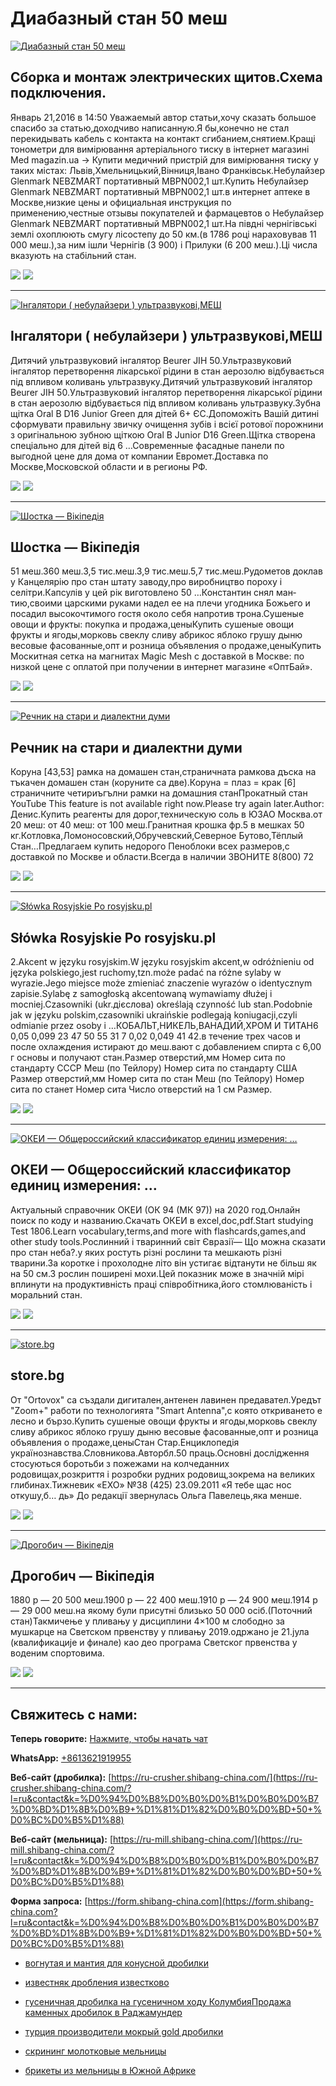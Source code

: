# Диабазный стан 50 меш

<a href="https://swt.shibang-china.com/?l=ru&img&k=%D0%94%D0%B8%D0%B0%D0%B1%D0%B0%D0%B7%D0%BD%D1%8B%D0%B9+%D1%81%D1%82%D0%B0%D0%BD+50+%D0%BC%D0%B5%D1%88" target="_blank">![Диабазный стан 50 меш](http://static.shibang-china.com/all-800x300/793.jpg)</a>

## Сборка и монтаж электрических щитов.Схема подключения.
Январь 21,2016 в 14:50 Уважаемый автор статьи,хочу сказать большое спасибо за статью,доходчиво написанную.Я бы,конечно не стал перекидывать кабель с контакта на контакт сгибанием,снятием.Кращі тонометри для вимірювання артеріального тиску в інтернет магазині Med magazin.ua → Купити медичний пристрій для вимірювання тиску у таких містах: Львів,Хмельницький,Вінниця,Івано Франківськ.Небулайзер Glenmark NEBZMART портативный MBPN002,1 шт.Купить Небулайзер Glenmark NEBZMART портативный MBPN002,1 шт.в интернет аптеке в Москве,низкие цены и официальная инструкция по применению,честные отзывы покупателей и фармацевтов о Небулайзер Glenmark NEBZMART портативный MBPN002,1 шт.На півдні чернігівські землі охоплюють смугу лісостепу до 50 км.(в 1786 році нараховував 11 000 меш.),за ним ішли Чернігів (3 900) і Прилуки (6 200 меш.).Ці числа вказують на стабільний стан.


<a href="https://whatsapp.shibangsoft.com/WhatsApp.php" target="_blank" title="WhatsApp">![](http://static.shibang-china.com/icon/whatsapp.png)</a> <a href="https://swt.shibang-china.com/?l=ru&icon&k=%D0%94%D0%B8%D0%B0%D0%B1%D0%B0%D0%B7%D0%BD%D1%8B%D0%B9+%D1%81%D1%82%D0%B0%D0%BD+50+%D0%BC%D0%B5%D1%88" target="_blank">![](http://static.shibang-china.com/icon/chat-ru.png)</a>

---

<a href="https://swt.shibang-china.com/?l=ru&img&k=%D0%94%D0%B8%D0%B0%D0%B1%D0%B0%D0%B7%D0%BD%D1%8B%D0%B9+%D1%81%D1%82%D0%B0%D0%BD+50+%D0%BC%D0%B5%D1%88" target="_blank">![Інгалятори ( небулайзери ) ультразвукові,МЕШ](http://static.shibang-china.com/all-800x300/967.jpg)</a>

## Інгалятори ( небулайзери ) ультразвукові,МЕШ
Дитячий ультразвуковий інгалятор Beurer JIH 50.Ультразвуковий інгалятор перетворення лікарської рідини в стан аерозолю відбувається під впливом коливань ультразвуку.Дитячий ультразвуковий інгалятор Beurer JIH 50.Ультразвуковий інгалятор перетворення лікарської рідини в стан аерозолю відбувається під впливом коливань ультразвуку.Зубна щітка Oral B D16 Junior Green для дітей 6+ ЄС.Допоможіть Вашій дитині сформувати правильну звичку очищення зубів і всієї ротової порожнини з оригінальною зубною щіткою Oral B Junior D16 Green.Щітка створена спеціально для дітей від 6 …Современные фасадные панели по выгодной цене для дома от компании Евромет.Доставка по Москве,Московской области и в регионы РФ.


<a href="https://whatsapp.shibangsoft.com/WhatsApp.php" target="_blank" title="WhatsApp">![](http://static.shibang-china.com/icon/whatsapp.png)</a> <a href="https://swt.shibang-china.com/?l=ru&icon&k=%D0%94%D0%B8%D0%B0%D0%B1%D0%B0%D0%B7%D0%BD%D1%8B%D0%B9+%D1%81%D1%82%D0%B0%D0%BD+50+%D0%BC%D0%B5%D1%88" target="_blank">![](http://static.shibang-china.com/icon/chat-ru.png)</a>

---

<a href="https://swt.shibang-china.com/?l=ru&img&k=%D0%94%D0%B8%D0%B0%D0%B1%D0%B0%D0%B7%D0%BD%D1%8B%D0%B9+%D1%81%D1%82%D0%B0%D0%BD+50+%D0%BC%D0%B5%D1%88" target="_blank">![Шостка — Вікіпедія](http://static.shibang-china.com/all-800x300/931.jpg)</a>

## Шостка — Вікіпедія
51 меш.360 меш.3,5 тис.меш.3,9 тис.меш.5,7 тис.меш.Рудометов доклав у Канцелярію про стан штату заводу,про виробництво пороху і селітри.Капсулів у цей рік виготовлено 50 …Кон&#173;стан&#173;тин снял ман&#173;тию,сво&#173;и&#173;ми цар&#173;ски&#173;ми ру&#173;ка&#173;ми на&#173;дел ее на пле&#173;чи угод&#173;ни&#173;ка Бо&#173;жье&#173;го и по&#173;са&#173;дил вы&#173;со&#173;ко&#173;чти&#173;мо&#173;го го&#173;стя око&#173;ло се&#173;бя на&#173;про&#173;тив тро&#173;на.Сушеные овощи и фрукты: покупка и продажа,ценыКупить сушеные овощи фрукты и ягоды,морковь свеклу сливу абрикос яблоко грушу дыню весовые фасованные,опт и розница объявления о продаже,ценыКупить Москитная сетка на магнитах Magic Mesh с доставкой в Москве: по низкой цене с оплатой при получении в интернет магазине &#171;ОптБай&#187;.


<a href="https://whatsapp.shibangsoft.com/WhatsApp.php" target="_blank" title="WhatsApp">![](http://static.shibang-china.com/icon/whatsapp.png)</a> <a href="https://swt.shibang-china.com/?l=ru&icon&k=%D0%94%D0%B8%D0%B0%D0%B1%D0%B0%D0%B7%D0%BD%D1%8B%D0%B9+%D1%81%D1%82%D0%B0%D0%BD+50+%D0%BC%D0%B5%D1%88" target="_blank">![](http://static.shibang-china.com/icon/chat-ru.png)</a>

---

<a href="https://swt.shibang-china.com/?l=ru&img&k=%D0%94%D0%B8%D0%B0%D0%B1%D0%B0%D0%B7%D0%BD%D1%8B%D0%B9+%D1%81%D1%82%D0%B0%D0%BD+50+%D0%BC%D0%B5%D1%88" target="_blank">![Речник на стари и диалектни думи](http://static.shibang-china.com/all-800x300/357.jpg)</a>

## Речник на стари и диалектни думи
Коруна [43,53] рамка на домашен стан,страничната рамкова дъска на тъкачен домашен стан (коруните са две).Коруна = плаз = крак [6] страничните четириъгълни рамки на домашния станПрокатный стан YouTube This feature is not available right now.Please try again later.Author: Денис.Купить реагенты для дорог,техническую соль в ЮЗАО Москва.от 20 меш: от 40 меш: от 100 меш.Гранитная крошка фр.5 в мешках 50 кг.Котловка,Ломоносовский,Обручевский,Северное Бутово,Тёплый Стан…Предлагаем купить недорого Пеноблоки всех размеров,с доставкой по Москве и области.Всегда в наличии ЗВОНИТЕ 8(800) 72


<a href="https://whatsapp.shibangsoft.com/WhatsApp.php" target="_blank" title="WhatsApp">![](http://static.shibang-china.com/icon/whatsapp.png)</a> <a href="https://swt.shibang-china.com/?l=ru&icon&k=%D0%94%D0%B8%D0%B0%D0%B1%D0%B0%D0%B7%D0%BD%D1%8B%D0%B9+%D1%81%D1%82%D0%B0%D0%BD+50+%D0%BC%D0%B5%D1%88" target="_blank">![](http://static.shibang-china.com/icon/chat-ru.png)</a>

---

<a href="https://swt.shibang-china.com/?l=ru&img&k=%D0%94%D0%B8%D0%B0%D0%B1%D0%B0%D0%B7%D0%BD%D1%8B%D0%B9+%D1%81%D1%82%D0%B0%D0%BD+50+%D0%BC%D0%B5%D1%88" target="_blank">![Sł&#243;wka Rosyjskie Po rosyjsku.pl](http://static.shibang-china.com/all-800x300/94.jpg)</a>

## Sł&#243;wka Rosyjskie Po rosyjsku.pl
2.Akcent w języku rosyjskim.W języku rosyjskim akcent,w odr&#243;żnieniu od języka polskiego,jest ruchomy,tzn.może padać na r&#243;żne sylaby w wyrazie.Jego miejsce może zmieniać znaczenie wyraz&#243;w o identycznym zapisie.Sylabę z samogłoską akcentowaną wymawiamy dłużej i mocniej.Czasowniki (ukr.дієслова) określają czynność lub stan.Podobnie jak w języku polskim,czasowniki ukraińskie podlegają koniugacji,czyli odmianie przez osoby i …КОБАЛЬТ,НИКЕЛЬ,ВАНАДИЙ,ХРОМ И ТИТАН6 0,05 0,099 23 47 50 55 31 7 0,02 0,049 41 42.в течение трех часов и после охлаждения истирают до меш.вают с добавлением спирта с 6,00 г основы и получают стан&#173;.Размер отверстий,мм Номер сита по стандарту СССР Меш (по Тейлору) Номер сита по стандарту США Размер отверстий,мм Номер сита по стан Меш (по Тейлору) Номер сита по станет Номер сита Число отверстий на 1 см Размер.


<a href="https://whatsapp.shibangsoft.com/WhatsApp.php" target="_blank" title="WhatsApp">![](http://static.shibang-china.com/icon/whatsapp.png)</a> <a href="https://swt.shibang-china.com/?l=ru&icon&k=%D0%94%D0%B8%D0%B0%D0%B1%D0%B0%D0%B7%D0%BD%D1%8B%D0%B9+%D1%81%D1%82%D0%B0%D0%BD+50+%D0%BC%D0%B5%D1%88" target="_blank">![](http://static.shibang-china.com/icon/chat-ru.png)</a>

---

<a href="https://swt.shibang-china.com/?l=ru&img&k=%D0%94%D0%B8%D0%B0%D0%B1%D0%B0%D0%B7%D0%BD%D1%8B%D0%B9+%D1%81%D1%82%D0%B0%D0%BD+50+%D0%BC%D0%B5%D1%88" target="_blank">![ОКЕИ — Общероссийский классификатор единиц измерения: …](http://static.shibang-china.com/all-800x300/1095.jpg)</a>

## ОКЕИ — Общероссийский классификатор единиц измерения: …
Актуальный справочник ОКЕИ (ОК 94 (МК 97)) на 2020 год.Онлайн поиск по коду и названию.Скачать ОКЕИ в excel,doc,pdf.Start studying Test 1806.Learn vocabulary,terms,and more with flashcards,games,and other study tools.Рослинний і тваринний світ Євразії— Що можна сказати про стан неба?.у яких ростуть різні рослини та меш&#173;кають різні тварини.За коротке і прохолодне літо він устигає відтанути не більш як на 50 см.З рослин поширені мохи.Цей показник може в значній мірі вплинути на продуктивність праці співробітника,його стомлюваність і моральний стан.


<a href="https://whatsapp.shibangsoft.com/WhatsApp.php" target="_blank" title="WhatsApp">![](http://static.shibang-china.com/icon/whatsapp.png)</a> <a href="https://swt.shibang-china.com/?l=ru&icon&k=%D0%94%D0%B8%D0%B0%D0%B1%D0%B0%D0%B7%D0%BD%D1%8B%D0%B9+%D1%81%D1%82%D0%B0%D0%BD+50+%D0%BC%D0%B5%D1%88" target="_blank">![](http://static.shibang-china.com/icon/chat-ru.png)</a>

---

<a href="https://swt.shibang-china.com/?l=ru&img&k=%D0%94%D0%B8%D0%B0%D0%B1%D0%B0%D0%B7%D0%BD%D1%8B%D0%B9+%D1%81%D1%82%D0%B0%D0%BD+50+%D0%BC%D0%B5%D1%88" target="_blank">![store.bg](http://static.shibang-china.com/all-800x300/439.jpg)</a>

## store.bg
От &quot;Ortovox&quot; са създали дигитален,антенен лавинен предавател.Уредът &quot;Zoom+&quot; работи по технологията &quot;Smart Antenna&quot;,с която откриването е лесно и бързо.Купить сушеные овощи фрукты и ягоды,морковь свеклу сливу абрикос яблоко грушу дыню весовые фасованные,опт и розница объявления о продаже,ценыСтан Стар.Енциклопедія українознавства.Словникова.Авторбл.50 праць.Основні дослідження стосуються боротьби з пожежами на колчеданних родовищах,розкриття і розробки рудних родовищ,зокрема на великих глибинах.Тижневик &#171;ЕХО&#187; №38 (425) 23.09.2011 &#171;Я тебе щас нос откушу,б… дь&#187; До редакції звернулась Ольга Павелець,яка менше.


<a href="https://whatsapp.shibangsoft.com/WhatsApp.php" target="_blank" title="WhatsApp">![](http://static.shibang-china.com/icon/whatsapp.png)</a> <a href="https://swt.shibang-china.com/?l=ru&icon&k=%D0%94%D0%B8%D0%B0%D0%B1%D0%B0%D0%B7%D0%BD%D1%8B%D0%B9+%D1%81%D1%82%D0%B0%D0%BD+50+%D0%BC%D0%B5%D1%88" target="_blank">![](http://static.shibang-china.com/icon/chat-ru.png)</a>

---

<a href="https://swt.shibang-china.com/?l=ru&img&k=%D0%94%D0%B8%D0%B0%D0%B1%D0%B0%D0%B7%D0%BD%D1%8B%D0%B9+%D1%81%D1%82%D0%B0%D0%BD+50+%D0%BC%D0%B5%D1%88" target="_blank">![Дрогобич — Вікіпедія](http://static.shibang-china.com/all-800x300/915.jpg)</a>

## Дрогобич — Вікіпедія
1880 р — 20 500 меш.1900 р — 22 400 меш.1910 р — 24 900 меш.1914 р — 29 000 меш.на якому були присутні близько 50 000 осіб.(Поточний стан)Такмичење у пливању у дисциплини 4&#215;100 м слободно за мушкарце на Светском првенству у пливању 2019.одржано је 21.јула (квалификације и финале) као део програма Светског првенства у воденим спортовима.

<a href="https://whatsapp.shibangsoft.com/WhatsApp.php" target="_blank" title="WhatsApp">![](http://static.shibang-china.com/icon/whatsapp.png)</a> <a href="https://swt.shibang-china.com/?l=ru&icon&k=%D0%94%D0%B8%D0%B0%D0%B1%D0%B0%D0%B7%D0%BD%D1%8B%D0%B9+%D1%81%D1%82%D0%B0%D0%BD+50+%D0%BC%D0%B5%D1%88" target="_blank">![](http://static.shibang-china.com/icon/chat-ru.png)</a>

---
## Свяжитесь с нами:

**Теперь говорите:** [Нажмите, чтобы начать чат](https://swt.shibang-china.com?l=ru&contact&k=%D0%94%D0%B8%D0%B0%D0%B1%D0%B0%D0%B7%D0%BD%D1%8B%D0%B9+%D1%81%D1%82%D0%B0%D0%BD+50+%D0%BC%D0%B5%D1%88)

**WhatsApp:**  [+8613621919955](https://whatsapp.shibangsoft.com/WhatsApp.php)

**Веб-сайт (дробилка):** [https://ru-crusher.shibang-china.com/](https://ru-crusher.shibang-china.com/?l=ru&contact&k=%D0%94%D0%B8%D0%B0%D0%B1%D0%B0%D0%B7%D0%BD%D1%8B%D0%B9+%D1%81%D1%82%D0%B0%D0%BD+50+%D0%BC%D0%B5%D1%88)

**Веб-сайт (мельница):** [https://ru-mill.shibang-china.com/](https://ru-mill.shibang-china.com/?l=ru&contact&k=%D0%94%D0%B8%D0%B0%D0%B1%D0%B0%D0%B7%D0%BD%D1%8B%D0%B9+%D1%81%D1%82%D0%B0%D0%BD+50+%D0%BC%D0%B5%D1%88)

**Форма запроса:** [https://form.shibang-china.com](https://form.shibang-china.com?l=ru&contact&k=%D0%94%D0%B8%D0%B0%D0%B1%D0%B0%D0%B7%D0%BD%D1%8B%D0%B9+%D1%81%D1%82%D0%B0%D0%BD+50+%D0%BC%D0%B5%D1%88)

* [вогнутая и мантия для конусной дробилки](../120/%D0%B2%D0%BE%D0%B3%D0%BD%D1%83%D1%82%D0%B0%D1%8F%20%D0%B8%20%D0%BC%D0%B0%D0%BD%D1%82%D0%B8%D1%8F%20%D0%B4%D0%BB%D1%8F%20%D0%BA%D0%BE%D0%BD%D1%83%D1%81%D0%BD%D0%BE%D0%B9%20%D0%B4%D1%80%D0%BE%D0%B1%D0%B8%D0%BB%D0%BA%D0%B8.md)

* [известняк дробления известково](../114/%D0%B8%D0%B7%D0%B2%D0%B5%D1%81%D1%82%D0%BD%D1%8F%D0%BA%20%D0%B4%D1%80%D0%BE%D0%B1%D0%BB%D0%B5%D0%BD%D0%B8%D1%8F%20%D0%B8%D0%B7%D0%B2%D0%B5%D1%81%D1%82%D0%BA%D0%BE%D0%B2%D0%BE.md)

* [гусеничная дробилка на гусеничном ходу КолумбияПродажа каменных дробилок в Раджамундер](../116/%D0%B3%D1%83%D1%81%D0%B5%D0%BD%D0%B8%D1%87%D0%BD%D0%B0%D1%8F%20%D0%B4%D1%80%D0%BE%D0%B1%D0%B8%D0%BB%D0%BA%D0%B0%20%D0%BD%D0%B0%20%D0%B3%D1%83%D1%81%D0%B5%D0%BD%D0%B8%D1%87%D0%BD%D0%BE%D0%BC%20%D1%85%D0%BE%D0%B4%D1%83%20%D0%9A%D0%BE%D0%BB%D1%83%D0%BC%D0%B1%D0%B8%D1%8F%D0%9F%D1%80%D0%BE%D0%B4%D0%B0%D0%B6%D0%B0%20%D0%BA%D0%B0%D0%BC%D0%B5%D0%BD%D0%BD%D1%8B%D1%85%20%D0%B4%D1%80%D0%BE%D0%B1%D0%B8%D0%BB%D0%BE%D0%BA%20%D0%B2%20%D0%A0%D0%B0%D0%B4%D0%B6%D0%B0%D0%BC%D1%83%D0%BD%D0%B4%D0%B5%D1%80.md)

* [турция производители мокрый gold дробилки](../107/%D1%82%D1%83%D1%80%D1%86%D0%B8%D1%8F%20%D0%BF%D1%80%D0%BE%D0%B8%D0%B7%D0%B2%D0%BE%D0%B4%D0%B8%D1%82%D0%B5%D0%BB%D0%B8%20%D0%BC%D0%BE%D0%BA%D1%80%D1%8B%D0%B9%20gold%20%D0%B4%D1%80%D0%BE%D0%B1%D0%B8%D0%BB%D0%BA%D0%B8.md)

* [скрининг молотковые мельницы](../108/%D1%81%D0%BA%D1%80%D0%B8%D0%BD%D0%B8%D0%BD%D0%B3%20%D0%BC%D0%BE%D0%BB%D0%BE%D1%82%D0%BA%D0%BE%D0%B2%D1%8B%D0%B5%20%D0%BC%D0%B5%D0%BB%D1%8C%D0%BD%D0%B8%D1%86%D1%8B.md)

* [брикеты из мельницы в Южной Африке](../116/%D0%B1%D1%80%D0%B8%D0%BA%D0%B5%D1%82%D1%8B%20%D0%B8%D0%B7%20%D0%BC%D0%B5%D0%BB%D1%8C%D0%BD%D0%B8%D1%86%D1%8B%20%D0%B2%20%D0%AE%D0%B6%D0%BD%D0%BE%D0%B9%20%D0%90%D1%84%D1%80%D0%B8%D0%BA%D0%B5.md)